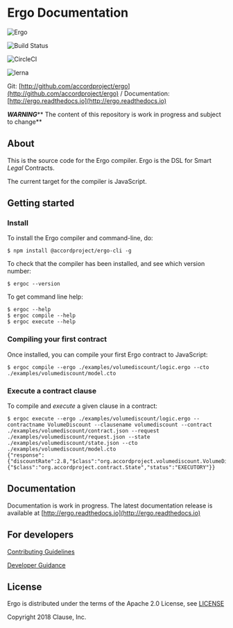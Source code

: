 # Ergo Documentation

![Ergo](.gitbook/assets/ergologo.png)

![Build Status](https://travis-ci.org/accordproject/ergo.svg?branch=master)

![CircleCI](https://circleci.com/gh/accordproject/ergo.svg?style=shield)

![lerna](https://img.shields.io/badge/maintained%20with-lerna-cc00ff.svg)

Git: [http://github.com/accordproject/ergo](http://github.com/accordproject/ergo) / Documentation: [http://ergo.readthedocs.io](http://ergo.readthedocs.io)

_**WARNING**_** The content of this repository is work in progress and subject to change**

## About

This is the source code for the Ergo compiler. Ergo is the DSL for Smart _Legal_ Contracts.

The current target for the compiler is JavaScript.

## Getting started

### Install

To install the Ergo compiler and command-line, do:

```text
$ npm install @accordproject/ergo-cli -g
```

To check that the compiler has been installed, and see which version number:

```text
$ ergoc --version
```

To get command line help:

```text
$ ergoc --help
$ ergoc compile --help
$ ergoc execute --help
```

### Compiling your first contract

Once installed, you can compile your first Ergo contract to JavaScript:

```text
$ ergoc compile --ergo ./examples/volumediscount/logic.ergo --cto ./examples/volumediscount/model.cto
```

### Execute a contract clause

To compile and _execute_ a given clause in a contract:

```text
$ ergoc execute --ergo ./examples/volumediscount/logic.ergo --contractname VolumeDiscount --clausename volumediscount --contract ./examples/volumediscount/contract.json --request ./examples/volumediscount/request.json --state ./examples/volumediscount/state.json --cto ./examples/volumediscount/model.cto
{"response":{"discountRate":2.8,"$class":"org.accordproject.volumediscount.VolumeDiscountResponse"},"state":{"$class":"org.accordproject.contract.State","status":"EXECUTORY"}}
```

## Documentation

Documentation is work in progress. The latest documentation release is available at [http://ergo.readthedocs.io](http://ergo.readthedocs.io)

## For developers

[Contributing Guidelines](contribute-to-ergo/contributing.md)

[Developer Guidance](contribute-to-ergo/developers/)

## License

Ergo is distributed under the terms of the Apache 2.0 License, see [LICENSE](https://github.com/accordproject/ergo/LICENSE)

Copyright 2018 Clause, Inc.

